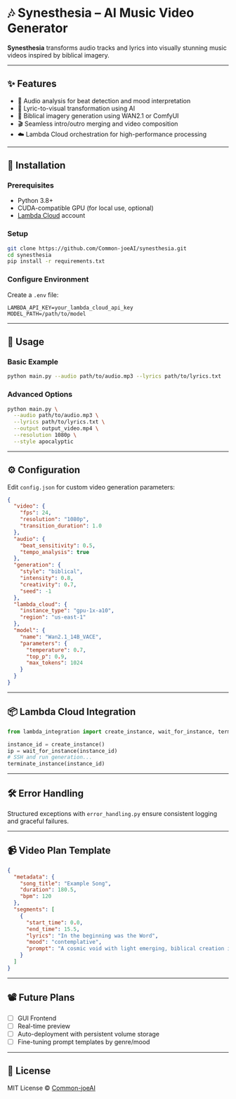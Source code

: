# 🎶 Synesthesia – AI Music Video Generator

**Synesthesia** transforms audio tracks and lyrics into visually stunning music videos inspired by biblical imagery.

---

## ✨ Features

- 🎵 Audio analysis for beat detection and mood interpretation
- 📝 Lyric-to-visual transformation using AI
- 📖 Biblical imagery generation using WAN2.1 or ComfyUI
- 🎬 Seamless intro/outro merging and video composition
- ☁️ Lambda Cloud orchestration for high-performance processing

---

## 🧰 Installation

### Prerequisites
- Python 3.8+
- CUDA-compatible GPU (for local use, optional)
- [Lambda Cloud](https://lambdalabs.com) account

### Setup
```bash
git clone https://github.com/Common-joeAI/synesthesia.git
cd synesthesia
pip install -r requirements.txt
```

### Configure Environment
Create a `.env` file:
```dotenv
LAMBDA_API_KEY=your_lambda_cloud_api_key
MODEL_PATH=/path/to/model
```

---

## 🚀 Usage

### Basic Example
```bash
python main.py --audio path/to/audio.mp3 --lyrics path/to/lyrics.txt
```

### Advanced Options
```bash
python main.py \
  --audio path/to/audio.mp3 \
  --lyrics path/to/lyrics.txt \
  --output output_video.mp4 \
  --resolution 1080p \
  --style apocalyptic
```

---

## ⚙️ Configuration

Edit `config.json` for custom video generation parameters:
```json
{
  "video": {
    "fps": 24,
    "resolution": "1080p",
    "transition_duration": 1.0
  },
  "audio": {
    "beat_sensitivity": 0.5,
    "tempo_analysis": true
  },
  "generation": {
    "style": "biblical",
    "intensity": 0.8,
    "creativity": 0.7,
    "seed": -1
  },
  "lambda_cloud": {
    "instance_type": "gpu-1x-a10",
    "region": "us-east-1"
  },
  "model": {
    "name": "Wan2.1_14B_VACE",
    "parameters": {
      "temperature": 0.7,
      "top_p": 0.9,
      "max_tokens": 1024
    }
  }
}
```

---

## 📦 Lambda Cloud Integration

```python
from lambda_integration import create_instance, wait_for_instance, terminate_instance

instance_id = create_instance()
ip = wait_for_instance(instance_id)
# SSH and run generation...
terminate_instance(instance_id)
```

---

## 🛠️ Error Handling

Structured exceptions with `error_handling.py` ensure consistent logging and graceful failures.

---

## 📹 Video Plan Template

```json
{
  "metadata": {
    "song_title": "Example Song",
    "duration": 180.5,
    "bpm": 120
  },
  "segments": [
    {
      "start_time": 0.0,
      "end_time": 15.5,
      "lyrics": "In the beginning was the Word",
      "mood": "contemplative",
      "prompt": "A cosmic void with light emerging, biblical creation imagery"
    }
  ]
}
```

---

## 📽 Future Plans

- [ ] GUI Frontend
- [ ] Real-time preview
- [ ] Auto-deployment with persistent volume storage
- [ ] Fine-tuning prompt templates by genre/mood

---

## 📜 License

MIT License © [Common-joeAI](https://github.com/Common-joeAI)